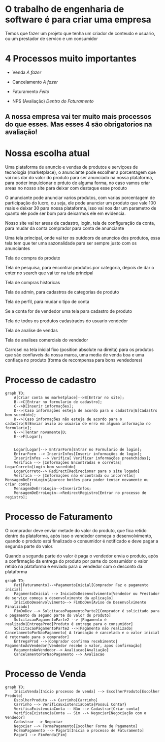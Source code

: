# O trabalho de engenharia de software é para criar uma empresa
Temos que fazer um projeto que tenha um criador de conteudo e usuario, ou um prestador de servico e um consumidor


# 4 Processos muito importantes

- Venda *A fazer*

- Cancelamento *A fazer*

- Faturamento *Feito* 

- NPS (Avaliação) *Dentro do Faturamento*

## A nossa empresa vai ter muito mais processos do que esses. Mas esses 4 são obrigatorios na avaliação!

# Nossa escolha atual

Uma plataforma de anuncio e vendas de produtos e serviçoes de tecnologia (marketplace), o anunciante pode escolher a porcentagem que vai nos dar do valor do produto para ser anunciado na nossa plataforma, para poder impulcionar o prduto de alguma forma, no caso vamos criar areas no nosso site para deixar com destaque esse produto

O anunciante pode anunciar varios produtos, com varias porcentagem de participação do lucro, ou seja, ele pode anunciar um produto que vale 100 reais e deixar 30 para nossa plataforma, isso vai nos dar um parametro de quanto ele pode ser bom para deixarmos ele em evidencia. 

Nosso site vai ter areas de cadastro, login, tela de configuração da conta, para mudar da conta comprador para conta de anunciante

Uma tela principal, onde vai ter os outdoors de anuncios dos produtos, essa tela tem que ter uma sazonalidade para ser sempre justo com os anunciantes

Tela de compra do produto

Tela de pesquisa, para encontrar produtos por categoria, depois de dar o enter no search que vai ter na tela principal

Tela de compras historicas

Tela de admin, para cadastros de categorias de produto

Tela de perfil, para mudar o tipo de conta

Se a conta for de vendedor uma tela para cadastro de produto

Tela de todos os produtos cadastrados do usuario vendedor

Tela de analise de vendas

Tela de analises comerciais do vendedor

Carrosel na tela inicial fixo (position absolute na direita) para os produtos que são confiaveis da nossa marca, uma media de venda boa e uma confiaça no produto (forma de recompensa para bons vendedores)


# Processo de cadastro
```mermaid
graph TD;
    A[Criar conta no marketplace]-->B[Entrar no site];
    B-->C[Entrar no formulario de cadastro];
    C-->D[Inserir informações];
    D-->|Caso informações esteja de acordo para o cadastro|E[Cadastro bem sucedido];
    D-->|Caso informações não esteja de acordo para o cadastro|G[Enviar aviso ao usuario de erro em alguma informação no formulario];
    G-->|Tentar novamente|D;
    E-->F[Logar];


    Logar[Logar]--> EntrarForm[Entrar no Formulario de login];
    EntrarForm --> InserirInfos[Inserir informações de login];
    InserirInfos --> Verifica[ Verificar informações preenchidas];
    Verifica --> |Informações Encontradas e corretas| LogarCorreto[Login bem sucedido]
    LogarCorreto--> Redirect[Redirecionar para o site logado]
    Verifica --> |Informações não encontrada ou incorretas| MensagemDeErroLogin[Aparece botões para poder tentar novamente ou criar conta]
    MensagemDeErroLogin-->InserirInfos;
    MensagemDeErroLogin-->RedirectRegistro[Entrar no processo de registro];
```

# Processo de Faturamento 

O comprador deve enviar metade do valor do produto, que fica retido dentro da plataforma, após isso o vendedor começa o desenvolvimento, quando o produto está finalizado o consumidor é notificado e deve pagar a segunda parte do valor.

Quando a segunda parte do valor é paga o vendedor envia o produto, após a confirmação da entrega do produto por parte do consumidor o valor retido na plataforma é enviado para o vendedor com o desconto da plataforma
```mermaid
graph TD;
    Fat[Faturamento]-->PagamentoInicial[Comprador Faz o pagamento inicial]
    PagamentoInicial --> InicioDoDesenvolvimento[Vendedor ou Prestador de serviço começa o desenvolvimento da aplicação]
    InicioDoDesenvolvimento--> FimDoDev[Aviso de Desenvolvimento Finalizado]
    FimDoDev --> SolcitacaoPagamentoParte2[Comprador é solicitado para o pagamento da segund parte do valor do produto]
    SolcitacaoPagamentoParte2 --> |Pagamento é realizado|EntregaProd[Produto é entrege para o consumidor]
    SolcitacaoPagamentoParte2 -->|Pagamento não realizado| CancelamentoPorNaoPagamento[ A transação é cancelada e o valor inicial é retornado para o comprador]
    EntregaProd -->|Comprador confirma recebimento| PagamentoAoVendedor[Vendedor recebe o valor, apos confirmação]
    PagamentoAoVendedor--> Avaliacao[Avaliação]
    CancelamentoPorNaoPagamento --> Avaliacao
```

# Processo de Venda 
```mermaid
graph TD;
    InicioVenda[Início processo de venda] --> EscolherProduto[Escolher Produto]
    EscolherProduto --> Carrinho[Carrinho]
    Carrinho --> VerificaExistenciaConta{Possui Conta?}
    VerificaExistenciaConta -- Não --> Cadastrar[Criar conta]
    VerificaExistenciaConta -- Sim --> Negociar[Negociação com o Vendedor]
    Cadastrar --> Negociar
    Negociar --> FormaPagamento[Escolher Forma de Pagamento]
    FormaPagamento --> Pagar1[Inicia o processo de Faturamento]
    Pagar1 --> FimVenda[Fim]
```
